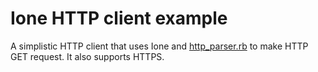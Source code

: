# Ione HTTP client example

A simplistic HTTP client that uses Ione and [http_parser.rb](http://rubygems.org/gems/http_parser.rb) to make HTTP GET request. It also supports HTTPS.
